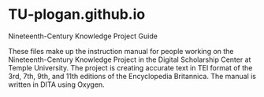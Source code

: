# TU-plogan.github.io
Nineteenth-Century Knowledge Project Guide

These files make up the instruction manual for people working on the Nineteenth-Century Knowledge Project in the Digital Scholarship Center at Temple University. The project is creating accurate text in TEI format of the 3rd, 7th, 9th, and 11th editions of the Encyclopedia Britannica. The manual is written in DITA using Oxygen.
